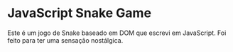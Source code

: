 # JavaScript Snake Game

Este é um jogo de Snake baseado em DOM que escrevi em JavaScript. Foi feito para ter uma sensação nostálgica.


 